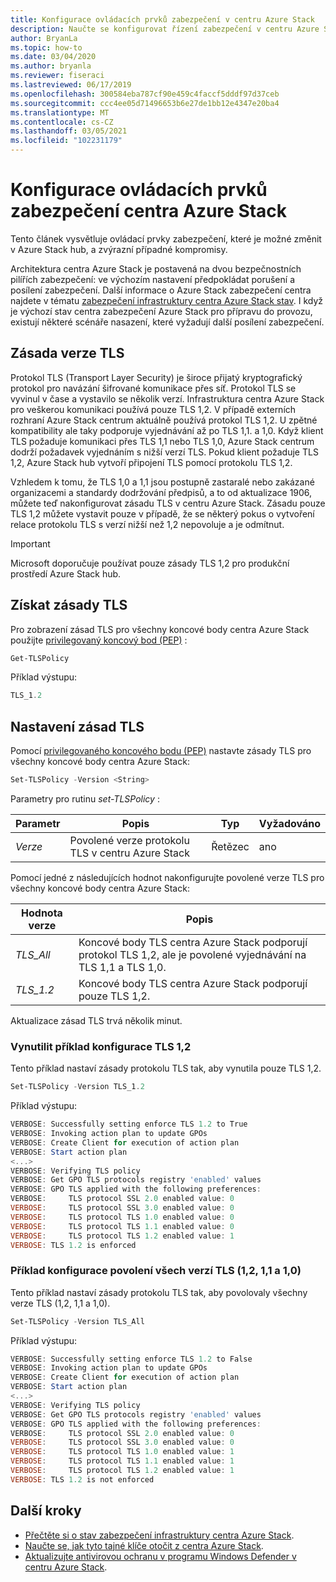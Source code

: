 ```yaml
---
title: Konfigurace ovládacích prvků zabezpečení v centru Azure Stack
description: Naučte se konfigurovat řízení zabezpečení v centru Azure Stack.
author: BryanLa
ms.topic: how-to
ms.date: 03/04/2020
ms.author: bryanla
ms.reviewer: fiseraci
ms.lastreviewed: 06/17/2019
ms.openlocfilehash: 300584eba787cf90e459c4faccf5dddf97d37ceb
ms.sourcegitcommit: ccc4ee05d71496653b6e27de1bb12e4347e20ba4
ms.translationtype: MT
ms.contentlocale: cs-CZ
ms.lasthandoff: 03/05/2021
ms.locfileid: "102231179"
---
```

# <a name="configure-azure-stack-hub-security-controls"></a>Konfigurace ovládacích prvků zabezpečení centra Azure Stack

Tento článek vysvětluje ovládací prvky zabezpečení, které je možné změnit v Azure Stack hub, a zvýrazní případné kompromisy.

Architektura centra Azure Stack je postavená na dvou bezpečnostních pilířích zabezpečení: ve výchozím nastavení předpokládat porušení a posílení zabezpečení. Další informace o Azure Stack zabezpečení centra najdete v tématu [zabezpečení infrastruktury centra Azure Stack stav](azure-stack-security-foundations.md). I když je výchozí stav centra zabezpečení Azure Stack pro přípravu do provozu, existují některé scénáře nasazení, které vyžadují další posílení zabezpečení.

## <a name="tls-version-policy"></a>Zásada verze TLS

Protokol TLS (Transport Layer Security) je široce přijatý kryptografický protokol pro navázání šifrované komunikace přes síť. Protokol TLS se vyvinul v čase a vystavilo se několik verzí. Infrastruktura centra Azure Stack pro veškerou komunikaci používá pouze TLS 1,2. V případě externích rozhraní Azure Stack centrum aktuálně používá protokol TLS 1,2. U zpětné kompatibility ale taky podporuje vyjednávání až po TLS 1,1. a 1,0. Když klient TLS požaduje komunikaci přes TLS 1,1 nebo TLS 1,0, Azure Stack centrum dodrží požadavek vyjednáním s nižší verzí TLS. Pokud klient požaduje TLS 1,2, Azure Stack hub vytvoří připojení TLS pomocí protokolu TLS 1,2.

Vzhledem k tomu, že TLS 1,0 a 1,1 jsou postupně zastaralé nebo zakázané organizacemi a standardy dodržování předpisů, a to od aktualizace 1906, můžete teď nakonfigurovat zásadu TLS v centru Azure Stack. Zásadu pouze TLS 1,2 můžete vystavit pouze v případě, že se některý pokus o vytvoření relace protokolu TLS s verzí nižší než 1,2 nepovoluje a je odmítnut.

> [!IMPORTANT]
> Microsoft doporučuje používat pouze zásady TLS 1,2 pro produkční prostředí Azure Stack hub.

## <a name="get-tls-policy"></a>Získat zásady TLS

Pro zobrazení zásad TLS pro všechny koncové body centra Azure Stack použijte [privilegovaný koncový bod (PEP)](azure-stack-privileged-endpoint.md) :

```powershell
Get-TLSPolicy
```

Příklad výstupu:

```powershell
TLS_1.2
```

## <a name="set-tls-policy"></a>Nastavení zásad TLS

Pomocí [privilegovaného koncového bodu (PEP)](azure-stack-privileged-endpoint.md) nastavte zásady TLS pro všechny koncové body centra Azure Stack:

```powershell
Set-TLSPolicy -Version <String>
```

Parametry pro rutinu *set-TLSPolicy* :

| Parametr | Popis | Typ | Vyžadováno |
|-----|-----|-----|-----|
| *Verze* | Povolené verze protokolu TLS v centru Azure Stack | Řetězec | ano |

Pomocí jedné z následujících hodnot nakonfigurujte povolené verze TLS pro všechny koncové body centra Azure Stack:

| Hodnota verze | Popis |
|-------|-------|
| *TLS_All* | Koncové body TLS centra Azure Stack podporují protokol TLS 1,2, ale je povolené vyjednávání na TLS 1,1 a TLS 1,0. |
| *TLS_1.2* | Koncové body TLS centra Azure Stack podporují pouze TLS 1,2. |

Aktualizace zásad TLS trvá několik minut.

### <a name="enforce-tls-12-configuration-example"></a>Vynutilit příklad konfigurace TLS 1,2

Tento příklad nastaví zásady protokolu TLS tak, aby vynutila pouze TLS 1,2.

```powershell
Set-TLSPolicy -Version TLS_1.2
```

Příklad výstupu:

```powershell
VERBOSE: Successfully setting enforce TLS 1.2 to True
VERBOSE: Invoking action plan to update GPOs
VERBOSE: Create Client for execution of action plan
VERBOSE: Start action plan
<...>
VERBOSE: Verifying TLS policy
VERBOSE: Get GPO TLS protocols registry 'enabled' values
VERBOSE: GPO TLS applied with the following preferences:
VERBOSE:     TLS protocol SSL 2.0 enabled value: 0
VERBOSE:     TLS protocol SSL 3.0 enabled value: 0
VERBOSE:     TLS protocol TLS 1.0 enabled value: 0
VERBOSE:     TLS protocol TLS 1.1 enabled value: 0
VERBOSE:     TLS protocol TLS 1.2 enabled value: 1
VERBOSE: TLS 1.2 is enforced
```

### <a name="allow-all-versions-of-tls-12-11-and-10-configuration-example"></a>Příklad konfigurace povolení všech verzí TLS (1,2, 1,1 a 1,0)

Tento příklad nastaví zásady protokolu TLS tak, aby povolovaly všechny verze TLS (1,2, 1,1 a 1,0).

```powershell
Set-TLSPolicy -Version TLS_All
```

Příklad výstupu:

```powershell
VERBOSE: Successfully setting enforce TLS 1.2 to False
VERBOSE: Invoking action plan to update GPOs
VERBOSE: Create Client for execution of action plan
VERBOSE: Start action plan
<...>
VERBOSE: Verifying TLS policy
VERBOSE: Get GPO TLS protocols registry 'enabled' values
VERBOSE: GPO TLS applied with the following preferences:
VERBOSE:     TLS protocol SSL 2.0 enabled value: 0
VERBOSE:     TLS protocol SSL 3.0 enabled value: 0
VERBOSE:     TLS protocol TLS 1.0 enabled value: 1
VERBOSE:     TLS protocol TLS 1.1 enabled value: 1
VERBOSE:     TLS protocol TLS 1.2 enabled value: 1
VERBOSE: TLS 1.2 is not enforced
```

## <a name="next-steps"></a>Další kroky

- [Přečtěte si o stav zabezpečení infrastruktury centra Azure Stack](azure-stack-security-foundations.md).
- [Naučte se, jak tyto tajné klíče otočit z centra Azure Stack](azure-stack-rotate-secrets.md).
- [Aktualizujte antivirovou ochranu v programu Windows Defender v centru Azure Stack](azure-stack-security-av.md).
